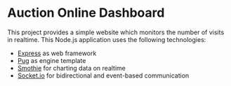  # Auction Online Dashboard

This project provides a simple website which monitors the number
of visits in realtime. This Node.js application uses the following
technologies:

 - [Express][1] as web framework
 - [Pug][2] as engine template
 - [Smothie][3] for charting data on realtime
 - [Socket.io][4] for bidirectional and event-based communication

[1]: http://expressjs.com/
[2]: https://pugjs.org
[3]: http://smoothiecharts.org/
[4]: https://socket.io/
